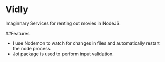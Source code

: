 # Vidly
Imaginnary Services for renting out movies in NodeJS.

##Features
- I use Nodemon to watch for changes in files and automatically restart the node process.
- Joi package is used to perform input validation. 
